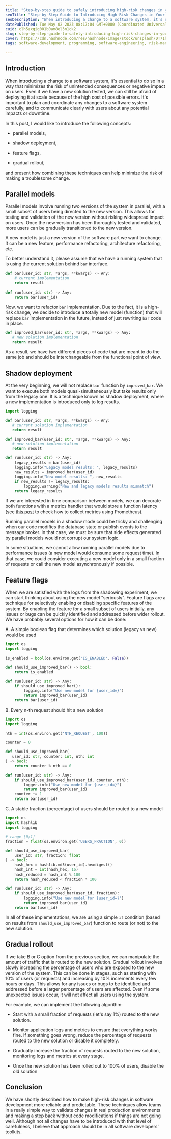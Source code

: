 ```yaml
---
title: "Step-by-step guide to safely introducing high-risk changes in your software system"
seoTitle: "Step-by-Step Guide to Introducing High-Risk Changes in Your Software"
seoDescription: "When introducing a change to a software system, it's essential to do so in a way that minimizes the risk of unintended consequences"
datePublished: Tue May 02 2023 08:17:04 GMT+0000 (Coordinated Universal Time)
cuid: clh5zxgig001b0am8el3n1ck2
slug: step-by-step-guide-to-safely-introducing-high-risk-changes-in-your-software-system
cover: https://cdn.hashnode.com/res/hashnode/image/stock/unsplash/DT71hAJoIJM/upload/b3fdbc2a7290e508826624e9b7ed39bb.jpeg
tags: software-development, programming, software-engineering, risk-management

---
```


## Introduction

When introducing a change to a software system, it's essential to do so in a way that minimizes the risk of unintended consequences or negative impact on users. Even if we have a new solution tested, we can still be afraid of deploying it at scale because of the high cost of possible errors. It's important to plan and coordinate any changes to a software system carefully, and to communicate clearly with users about any potential impacts or downtime.

In this post, I would like to introduce the following concepts:

* parallel models,
    
* shadow deployment,
    
* feature flags,
    
* gradual rollout,
    

and present how combining these techniques can help minimize the risk of making a troublesome change.

## Parallel models

Parallel models involve running two versions of the system in parallel, with a small subset of users being directed to the new version. This allows for testing and validation of the new version without risking widespread impact on users. Once the new version has been thoroughly tested and validated, more users can be gradually transitioned to the new version.

A new model is just a new version of the software part we want to change. It can be a new feature, performance refactoring, architecture refactoring, etc.

To better understand it, please assume that we have a running system that is using the current solution behind `bar` interface.

```python
def bar(user_id: str, *args, **kwargs) -> Any:
    # current implementation
    return result
          
def run(user_id: str) -> Any:
    return bar(user_id)
```

Now, we want to refactor `bar` implementation. Due to the fact, it is a high-risk change, we decide to introduce a totally new model (function) that will replace `bar` implementation in the future, instead of just rewriting `bar` code in place.

```python
def improved_bar(user_id: str, *args, **kwargs) -> Any:
   # new solution implementation
   return result
```

As a result, we have two different pieces of code that are meant to do the same job and should be interchangeable from the functional point of view.

## Shadow deployment

At the very beginning, we will not replace `bar` function by `improved_bar`. We want to execute both models quasi-simultaneously but take results only from the legacy one. It is a technique known as shadow deployment, where a new implementation is introduced only to log results.

```python
import logging

def bar(user_id: str, *args, **kwargs) -> Any:
   # current solution implementation
   return result

def improved_bar(user_id: str, *args, **kwargs) -> Any:
   # new solution implementation
   return result

def run(user_id: str) -> Any:
    legacy_results = bar(user_id)
    logging.info("Legacy model results: ", legacy_results)
    new_results = improved_bar(user_id)
    logging.info("New model results: ", new_results
    if new_results != legacy_results:
        logging.warning("New and legacy models results mismatch")
    return legacy_results
```

If we are interested in time comparison between models, we can decorate both functions with a metrics handler that would store a function latency (see [this post](https://jorzel.hashnode.dev/how-to-use-prometheus-for-web-application-monitoring) to check how to collect metrics using Prometheus).

Running parallel models in a shadow mode could be tricky and challenging when our code modifies the database state or publish events to the message broker. In that case, we must be sure that side effects generated by parallel models would not corrupt our system logic.

In some situations, we cannot allow running parallel models due to performance issues (a new model would consume some request time). In that case, we could consider executing a new model only in a small fraction of requests or call the new model asynchronously if possible.

## Feature flags

When we are satisfied with the logs from the shadowing experiment, we can start thinking about using the new model "seriously". Feature flags are a technique for selectively enabling or disabling specific features of the system. By enabling the feature for a small subset of users initially, any issues or bugs can be quickly identified and addressed before wider rollout. We have probably several options for how it can be done:

A. A simple boolean flag that determines which solution (legacy vs new) would be used

```python
import os
import logging

is_enabled = bool(os.environ.get('IS_ENABLED', False))

def should_use_improved_bar() -> bool:
    return is_enabled

def run(user_id: str) -> Any:
    if should_use_improved_bar():
        logging.info("Use new model for {user_id=}")
        return improved_bar(user_id)
    return bar(user_id)
```

B. Every n-th request should hit a new solution

```python
import os
import logging

nth = int(os.environ.get('NTH_REQUEST', 100))

counter = 0

def should_use_improved_bar(
   user_id: str, counter: int, nth: int
) -> bool:
    return counter % nth == 0

def run(user_id: str) -> Any:
    if should_use_improved_bar(user_id, counter, nth):
        logger.info("Use new model for {user_id=}")
        return improved_bar(user_id)
    counter += 1
    return bar(user_id)
```

C. A stable fraction (percentage) of users should be routed to a new model

```python
import os
import hashlib
import logging

# range [0;1]
fraction = float(os.environ.get('USERS_FRACTION', 0)) 

def should_use_improved_bar(
    user_id: str, fraction: float
) -> bool:
    hash_hex = hashlib.md5(user_id).hexdigest()
    hash_int = int(hash_hex, 16)
    hash_reduced = hash_int % 100
    return hash_reduced < fraction * 100
          
def run(user_id: str) -> Any:
    if should_use_improved_bar(user_id, fraction):
        logging.info("Use new model for {user_id=}")
        return improved_bar(user_id)
    return bar(user_id)
```

In all of these implementations, we are using a simple `if` condition (based on results from `should_use_improved_bar`) function to route (or not) to the new solution.

## Gradual rollout

If we take B or C option from the previous section, we can manipulate the amount of traffic that is routed to the new solution. Gradual rollout involves slowly increasing the percentage of users who are exposed to the new version of the system. This can be done in stages, such as starting with 10% of users (or requests) and increasing by 10% increments every few hours or days. This allows for any issues or bugs to be identified and addressed before a larger percentage of users are affected. Even if some unexpected issues occur, it will not affect all users using the system.

For example, we can implement the following algorithm:

* Start with a small fraction of requests (let's say 1%) routed to the new solution.
    
* Monitor application logs and metrics to ensure that everything works fine. If something goes wrong, reduce the percentage of requests routed to the new solution or disable it completely.
    
* Gradually increase the fraction of requests routed to the new solution, monitoring logs and metrics at every stage.
    
* Once the new solution has been rolled out to 100% of users, disable the old solution
    

## Conclusion

We have shortly described how to make high-risk changes in software development more reliable and predictable. These techniques allow teams in a really simple way to validate changes in real production environments and making a step back without code modifications if things are not going well. Although not all changes have to be introduced with that level of carefulness, I believe that approach should be in all software developers' toolkits.